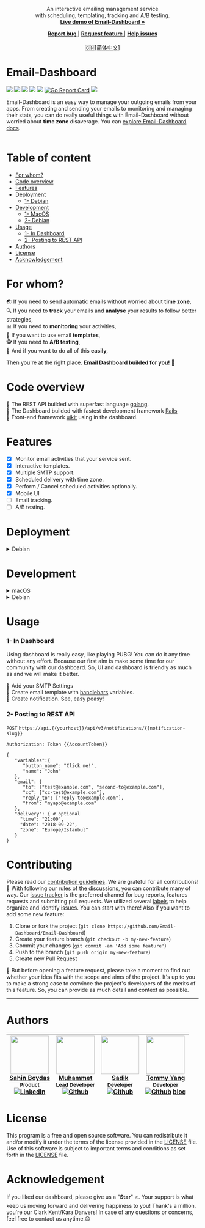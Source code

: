 
<p align="center">
   An interactive emailing management service<br>
   with scheduling, templating, tracking and A/B testing.<br>
   <a href="https://dashboard.pigon.ws">
   <strong>Live demo of Email-Dashboard »</strong>
   </a>
 </p>

 <p align="center">
   <a href="https://github.com/Email-Dashboard/Email-Dashboard/labels/bug">
      <strong>Report bug </strong></a>|

   <a href="https://github.com/Email-Dashboard/Email-Dashboard/issues/new">
      <strong>Request feature </strong></a>|

   <a href="https://github.com/Email-Dashboard/Email-Dashboard/labels/help%20wanted">
      <strong>Help issues</strong></a>
   </a><br><br>

   <a href="./README-zh_CN.md">
       🇨🇳[简体中文]</a>
   </a>
 </p>

# Email-Dashboard

![](https://img.shields.io/github/stars/Email-Dashboard/Email-Dashboard.svg) ![](https://img.shields.io/github/forks/Email-Dashboard/Email-Dashboard.svg) ![](https://img.shields.io/github/tag/Email-Dashboard/Email-Dashboard.svg) ![](https://img.shields.io/github/issues/Email-Dashboard/Email-Dashboard.svg) ![](https://img.shields.io/github/contributors/Email-Dashboard/Email-Dashboard.svg) [![Go Report Card](https://goreportcard.com/badge/github.com/Email-Dashboard/Email-Dashboard)](https://goreportcard.com/report/github.com/Email-Dashboard/Email-Dashboard) ![](https://img.shields.io/github/license/Email-Dashboard/Email-Dashboard.svg)

Email-Dashboard is an easy way to manage your outgoing emails from your apps. From creating and sending your emails to monitoring and managing their stats, you can do really useful things with Email-Dashboard without worried about **time zone** disaverage. You can [explore Email-Dashboard docs](https://email-dashboard.github.io/guide/).

<p>
   <a target="_blank" rel="noopener noreferrer" href="https://github.com/Email-Dashboard/Email-Dashboard/blob/master/docs/assets/intro.gif?raw=true"><img src="https://github.com/Email-Dashboard/Email-Dashboard/raw/master/docs/assets/intro.gif?raw=true" alt="" style="max-width:100%;"></a>
</p>

# Table of content

- [For whom?](#for-whom)
- [Code overview](#code-overview)
- [Features](#features)
- [Deployment](#deployment)
   * [1- Debian](#deployment)
- [Development](#development)
   * [1- MacOS](#development)
   * [2- Debian](#development)
- [Usage](#usage)
   * [1- In Dashboard](#1--in-dashboard)
   * [2- Posting to REST API](#2--posting-to-rest-api)
- [Authors](#authors)
- [License](#license)
- [Acknowledgement](#acknowledgement)

# For whom?

 :earth_asia: If you need to send automatic emails without worried about **time zone**,<br>
 🔍 If you need to **track** your emails and **analyse** your results to follow better strategies,<br>
 📊 If you need to **monitoring** your activities,<br>
 📑 If you want to use email **templates**,<br>
 🕵️ If you need to **A/B testing**,<br>
 💯 And if you want to do all of this **easily**,<br>

Then you're at the right place. **Email Dashboard builded for you!** :tada:

# Code overview

:small_orange_diamond: The REST API builded with superfast language [golang](https://github.com/golang/go).<br>
:small_orange_diamond: The Dashboard builded with fastest development framework [Rails](https://github.com/rails/rails)<br>
:small_orange_diamond: Front-end framework [uikit](https://github.com/uikit/uikit) using in the dashboard.<br>

# Features
- [x] Monitor email activities that your service sent.
- [x] Interactive templates.
- [x] Multiple SMTP support.
- [x] Scheduled delivery with time zone.
- [x] Perform / Cancel scheduled activities optionally.
- [x] Mobile UI
- [ ] Email tracking.
- [ ] A/B testing.

# Deployment

<details>
<summary>Debian</summary>
<p>

### 1- Install Docker

:arrow_forward: Install the most recent version of the Docker Engine for your platform using the [official Docker releases](http://docs.docker.com/engine/installation/), which can also be installed using:<br>

```bash
wget -qO- https://get.docker.com/ | sh
```

:arrow_forward: Execute this line to allow docker to execute without being root<br>

```bash
sudo usermod -aG docker ${USER}
```
:arrow_forward: Logout, then login again. Permissions should be applied.<br>

### 2- Install Docker Compose

:arrow_forward: Install Docker Compose from the [official page](https://docs.docker.com/compose/install/), or manually run:<br>

```bash
curl -L "https://github.com/docker/compose/releases/download/1.11.2/docker-compose-$(uname -s)-$(uname -m)" -o /usr/local/bin/docker-compose
chmod +x /usr/local/bin/docker-compose
```

### 3- Create data folders

```bash
 mkdir -p /datadrive/mysql && mkdir -p /datadrive/data/redis
```

### 4- Clone repo

```bash
 git clone https://github.com/Email-Dashboard/Email-Dashboard.git
```

:arrow_forward: Update environment variables with your variables `https://github.com/Email-Dashboard/Email-Dashboard/blob/master/.env`<br>


```bash
  docker-compose build
  docker-compose up -d
```

</p>
</details>

# Development

<details>
<summary>macOS</summary>
<p>
:arrow_forward: Install and start Docker, check [docker-ce-desktop-mac](https://store.docker.com/editions/community/docker-ce-desktop-mac).<br>

:arrow_forward: Create Datafolders<br>

```mkdir -p ~/datadrive/ed/mysql && mkdir -p ~/datadrive/ed/redis```

:arrow_forward: Clone the repo<br>

```git clone https://github.com/Email-Dashboard/Email-Dashboard.git```

:arrow_forward: Update mac username in ```docker-compose-dev.yml``` in ```line 7``` and ```line 27```<br>

```/Users/MacUserName/datadrive/ed/mysql:/var/lib/mysql # update MacUserName with yours```

:arrow_forward: Start<br>

```
docker-compose -f docker-compose-dev.yml build
docker-compose -f docker-compose-dev.yml up
```

:arrow_forward: Dashboard url: http://localhost:3000<br>
:arrow_forward: Make API requests to http://localhost:8080<br>

</p>
</details>

<details>
<summary>Debian</summary>
<p>

:arrow_forward: installed using:<br>

```wget -qO- https://get.docker.com/ | sh```

:arrow_forward: Execute this line to allow docker to execute without being root<br>

```sudo usermod -aG docker ${USER} # Logout, then login again. Permissions should be applied.```

:arrow_forward: Create Datafolders<br>

```mkdir -p /datadrive/data/mysql && mkdir -p /datadrive/data/redis```

:arrow_forward: Clone the repo<br>

```git clone https://github.com/Email-Dashboard/Email-Dashboard.git```

:arrow_forward: Update ```line 7``` and ```line 27``` in ```docker-compose-dev.yml``` to:<br>

```-'/datadrive/data/mysql:/var/lib/mysql'```<br>
```...```<br>
```- '/datadrive/data/redis:/data'```

:arrow_forward: Start<br>

```
docker-compose -f docker-compose-dev.yml build
docker-compose -f docker-compose-dev.yml up
```

:arrow_forward: Dashboard url: http://localhost:3000<br>
:arrow_forward: Make API requests to http://localhost:8080
</p>
</details>

# Usage

### 1- In Dashboard

Using dashboard is really easy, like playing PUBG! You can do it any time without any effort. Because our first aim is make some time for our community with our dashboard. So, UI and dashboard is friendly as much as and we will make it better.

:small_orange_diamond: Add your SMTP Settings<br>
:small_orange_diamond: Create email template with [handlebars](http://handlebarsjs.com/) variables.<br>
:small_orange_diamond: Create notification. See, easy peasy!<br>

### 2- Posting to REST API

`POST` `https://api.{{yourhost}}/api/v3/notifications/{{notification-slug}}`

`Authorization: Token {{AccountToken}}`


```
{
   "variables":{
      "button_name": "Click me!",
      "name": "John"
   },
   "email": {
      "to": ["test@example.com", "second-to@example.com"],
      "cc": ["cc-test@example.com"],
      "reply_to": ["reply-to@example.com"],
      "from": "myapp@example.com"
   },
   "delivery": { # optional
     "time": "21:00",
     "date": "2018-09-22",
     "zone": "Europe/Istanbul"
   }
}
```


# Contributing
Please read our [contribution guidelines](https://email-dashboard.readthedocs.io/en/latest/Contributing/). We are grateful for all contributions! :pray: With following our [rules of the discussions](https://github.com/Email-Dashboard/Email-Dashboard/blob/master/CONTRIBUTING.md), you can contribute many of way. Our [issue tracker](https://github.com/Email-Dashboard/Email-Dashboard/issues) is the preferred channel for bug reports, features requests and submitting pull requests. We utilized several [labels](https://github.com/Email-Dashboard/Email-Dashboard/labels) to help organize and identify issues. You can start with there! Also if you want to add some new feature:

1. Clone or fork the project (`git clone https://github.com/Email-Dashboard/Email-Dashboard`)
2. Create your feature branch (`git checkout -b my-new-feature`)
3. Commit your changes (`git commit -am 'Add some feature'`)
4. Push to the branch (`git push origin my-new-feature`)
5. Create new Pull Request

:mag_right: But before opening a feature request, please take a moment to find out whether your idea fits with the scope and aims of the project. It's up to you to make a strong case to convince the project's developers of the merits of this feature. So, you can provide as much detail and context as possible.

---------------------------

# Authors
| [<img src="https://pbs.twimg.com/profile_images/508440350495485952/U1VH52UZ_200x200.jpeg" width="100px;"/>](https://twitter.com/sahinboydas) <br/> [Sahin Boydas](https://twitter.com/sahinboydas)<br/><sub>Product</sub><br/> [![LinkedIn][1.1]][1] | [<img src="https://avatars1.githubusercontent.com/u/989759?s=460&v=4" width="100px;"/>](https://github.com/muhammet) <br/>[Muhammet](https://github.com/muhammet)<br/><sub>Lead Developer</sub><br/> [![Github][2.1]][2] | [<img src="https://avatars1.githubusercontent.com/u/8470005?s=460&v=4" width="100px;"/>](https://github.com/sadikay)  <br/>[Sadik](https://github.com/sadikay)<br/><sub>Developer</sub><br/> [![Github][3.1]][3] | [<img src="https://avatars0.githubusercontent.com/u/7591815?s=460&v=4" width="100px;"/>](http://blog.tommyyang.cn/) <br/> [Tommy Yang](https://github.com/joyang1)<br/><sub>Developer</sub><br/> [![Github][4.1]][4] [blog](https://blog.tommyyang.cn)
| - | - | - | - |

[1.1]: https://www.kingsfund.org.uk/themes/custom/kingsfund/dist/img/svg/sprite-icon-linkedin.svg (linkedin icon)
[1]: https://www.linkedin.com/in/sahinboydas
[2.1]: http://i.imgur.com/9I6NRUm.png (github.com/muhammet)
[2]: http://www.github.com/muhammet
[3.1]: http://i.imgur.com/9I6NRUm.png (github.com/sadikay)
[3]: http://www.github.com/sadikay

[4.1]: http://i.imgur.com/9I6NRUm.png (github.com/joyang1)
[4]: http://www.github.com/joyang1

[5.1]: Blog
[5]: https://blog.tommyyang.cn

# License

This program is a free and open source software. You can redistribute it and/or modify it under the terms of the license provided in the [LICENSE](LICENSE) file. Use of this software is subject to important terms and conditions as set forth in the [LICENSE](LICENSE) file.

# Acknowledgement

If you liked our dashboard, please give us a "**Star**" :star:. Your support is what keep us moving forward and delivering happiness to you! Thank's a million, you're our Clark Kent/Kara Danvers! In case of any questions or concerns, feel free to contact us anytime.:blush:
